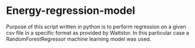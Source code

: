 # Energy-regression-model
Purpose of this script written in python is to perform regression on a given csv file in a specific format as provided by Wattstor. In this particular case a RandomForestRegressor machine learning model was used.
